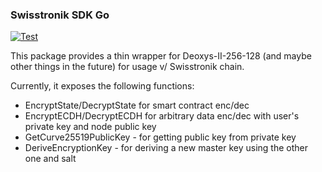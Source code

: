 ### Swisstronik SDK Go

[![Test](https://github.com/SigmaGmbH/swisstronik-go-sdk/actions/workflows/test.yml/badge.svg)](https://github.com/SigmaGmbH/swisstronik-go-sdk/actions/workflows/test.yml)

This package provides a thin wrapper for Deoxys-II-256-128 (and maybe other things in the future) for usage v/ Swisstronik chain.

Currently, it exposes the following functions:

* EncryptState/DecryptState for smart contract enc/dec
* EncryptECDH/DecryptECDH for arbitrary data enc/dec with user's private key and node public key
* GetCurve25519PublicKey - for getting public key from private key
* DeriveEncryptionKey - for deriving a new master key using the other one and salt